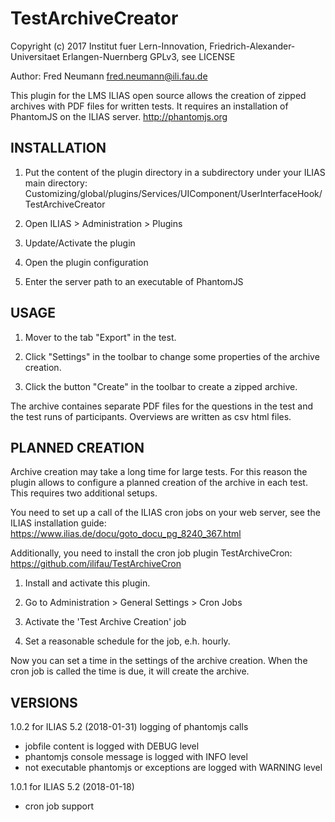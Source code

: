 # TestArchiveCreator

Copyright (c) 2017 Institut fuer Lern-Innovation, Friedrich-Alexander-Universitaet Erlangen-Nuernberg
GPLv3, see LICENSE

Author: Fred Neumann <fred.neumann@ili.fau.de>


This plugin for the LMS ILIAS open source allows the creation of zipped archives with PDF files for written tests.
It requires an installation of PhantomJS on the ILIAS server.
http://phantomjs.org


INSTALLATION
------------

1. Put the content of the plugin directory in a subdirectory under your ILIAS main directory:
Customizing/global/plugins/Services/UIComponent/UserInterfaceHook/TestArchiveCreator

2. Open ILIAS > Administration > Plugins

3. Update/Activate the plugin

4. Open the plugin configuration

5. Enter the server path to an executable of PhantomJS

USAGE
-----

1. Mover to the tab "Export" in the test.

3. Click "Settings" in the toolbar to change some properties of the archive creation.

2. Click the button "Create" in the toolbar to create a zipped archive.

The archive containes separate PDF files for the questions in the test and the test runs of participants.
Overviews are written as csv html files.

PLANNED CREATION
----------------

Archive creation may take a long time for large tests. For this reason the plugin allows to configure
a planned creation of the archive in each test. This requires two additional setups.

You need to set up a call of the ILIAS cron jobs on your web server, see the ILIAS installation guide:
https://www.ilias.de/docu/goto_docu_pg_8240_367.html

Additionally, you need to install the cron job plugin TestArchiveCron:
https://github.com/ilifau/TestArchiveCron

1. Install and activate this plugin.

2. Go to Administration > General Settings > Cron Jobs

3. Activate the 'Test Archive Creation' job

4. Set a reasonable schedule for the job, e.h. hourly.

Now you can set a time in the settings of the archive creation. When the cron job is called the time is due, it
will create the archive.


VERSIONS
--------

1.0.2 for ILIAS 5.2 (2018-01-31)
logging of phantomjs calls
- jobfile content is logged with DEBUG level
- phantomjs console message is logged with INFO level
- not executable phantomjs or exceptions are logged with WARNING level

1.0.1 for ILIAS 5.2 (2018-01-18)
 - cron job support